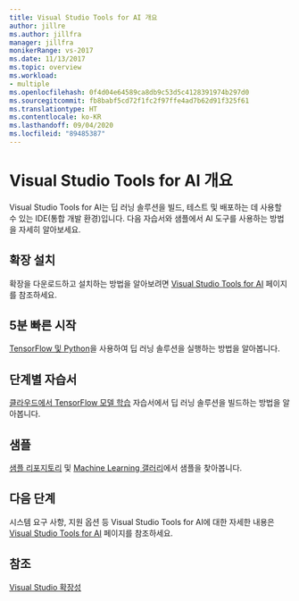 ```yaml
---
title: Visual Studio Tools for AI 개요
author: jillre
ms.author: jillfra
manager: jillfra
monikerRange: vs-2017
ms.date: 11/13/2017
ms.topic: overview
ms.workload:
- multiple
ms.openlocfilehash: 0f4d04e64589ca8db9c53d5c4128391974b297d0
ms.sourcegitcommit: fb8babf5cd72f1fc2f97ffe4ad7b62d91f325f61
ms.translationtype: HT
ms.contentlocale: ko-KR
ms.lasthandoff: 09/04/2020
ms.locfileid: "89485387"
---
```

# <a name="overview-of-visual-studio-tools-for-ai"></a>Visual Studio Tools for AI 개요

Visual Studio Tools for AI는 딥 러닝 솔루션을 빌드, 테스트 및 배포하는 데 사용할 수 있는 IDE(통합 개발 환경)입니다. 다음 자습서와 샘플에서 AI 도구를 사용하는 방법을 자세히 알아보세요.

## <a name="install-the-extension"></a>확장 설치

확장을 다운로드하고 설치하는 방법을 알아보려면 [Visual Studio Tools for AI](installation.md) 페이지를 참조하세요.

## <a name="5-minute-quickstart"></a>5분 빠른 시작 

[TensorFlow 및 Python](tensorflow-local.md)을 사용하여 딥 러닝 솔루션을 실행하는 방법을 알아봅니다.

## <a name="step-by-step-tutorial"></a>단계별 자습서

[클라우드에서 TensorFlow 모델 학습](tensorflow-vm.md) 자습서에서 딥 러닝 솔루션을 빌드하는 방법을 알아봅니다.

## <a name="samples"></a>샘플

[샘플 리포지토리](https://github.com/Microsoft/samples-for-ai) 및 [Machine Learning 갤러리](https://gallery.cortanaintelligence.com/projects)에서 샘플을 찾아봅니다.

## <a name="next-steps"></a>다음 단계

시스템 요구 사항, 지원 옵션 등 Visual Studio Tools for AI에 대한 자세한 내용은 [Visual Studio Tools for AI](about-ai-tools.md) 페이지를 참조하세요.

## <a name="see-also"></a>참조
[Visual Studio 확장성](../extensibility/index.yml?view=vs-2017)